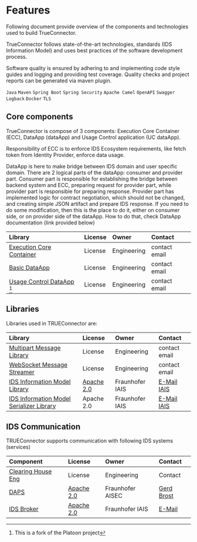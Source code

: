 # Features

Following document provide overview of the components and technologies used to build TrueConnector.

TrueConnector follows state-of-the-art technologies, standards (IDS Information Model) and uses best practices of the software development process. 

Software quality is ensured by adhering to and implementing code style guides and logging and providing test coverage. Quality checks and project reports can be generated via maven plugin.


`Java` `Maven` `Spring Boot` `Spring Security` `Apache Camel` `OpenAPI` `Swagger`
`Logback` `Docker` `TLS`

## Core components

TrueConnector is compose of 3 components: Execution Core Container (ECC), DataApp (dataApp) and Usage Control application (UC dataApp).

Responsibility of ECC is to enforce IDS Ecosystem requirements, like fetch token from Identity Provider, enforce data usage.

DataApp is here to make bridge between IDS domain and user specific domain. There are 2 logical parts of the dataApp: consumer and provider part. Consumer part is responsible for establishing the bridge between backend system and ECC, preparing request for provider part, while provider part is responsible for preparing response. Provider part has implemented logic for contract negotiation, which should not be changed, and creating simple JSON artifact and prepare IDS response. If you need to do some modification, then this is the place to do it, either on consumer side, or on provider side of the dataApp. How to do that, check DataApp documentation (link provided below)

| Library | License | Owner | Contact |
|:--------|:--------|:------|:--------|
| [Execution Core Container](https://github.com/Engineering-Research-and-Development/true-connector-execution_core_container)| License | Engineering | contact email |
| [Basic DataApp](https://github.com/Engineering-Research-and-Development/true-connector-basic_data_app) | License | Engineering | contact email |
| [Usage Control DataApp](https://github.com/Engineering-Research-and-Development/true-connector-uc_data_app_platoon) [^1]| License | Engineering | contact email |

[^1]: This is a fork of the Platoon project

## Libraries

Libraries used in TRUEConnector are:

| Library | License | Owner | Contact |
|:--------|:--------|:------|:--------|
| [Multipart Message Library](https://github.com/Engineering-Research-and-Development/true-connector-multipart_message_library) | License | Engineering | contact email |
| [WebSocket Message Streamer](https://github.com/Engineering-Research-and-Development/true-connector-websocket_message_streamer) | License | Engineering | contact email |
| [IDS Information Model Library](https://maven.iais.fraunhofer.de/artifactory/eis-ids-public/de/fraunhofer/iais/eis/ids/infomodel/) | [Apache 2.0](https://github.com/International-Data-Spaces-Association/Java-Representation-of-IDS-Information-Model) | Fraunhofer IAIS | [E-Mail IAIS](mailto:contact@ids.fraunhofer.de) |
| [IDS Information Model Serializer Library](https://maven.iais.fraunhofer.de/artifactory/eis-ids-public/de/fraunhofer/iais/eis/ids/infomodel-serializer/) | Apache 2.0 | Fraunhofer IAIS | [E-Mail IAIS](mailto:contact@ids.fraunhofer.de) |

## IDS Communication

TRUEConnector supports communication with following IDS systems (services)

| Component | License | Owner | Contact |
|:--------|:--------|:------|:--------|
| [Clearing House Eng](https://github.com/Engineering-Research-and-Development/market4.0-clearing_house) | License | Engineering | Contact |
| [DAPS](https://daps.aisec.fraunhofer.de/) | [Apache 2.0](https://github.com/Fraunhofer-AISEC/omejdn-server) | Fraunhofer AISEC | [Gerd Brost](mailto:gerd.brost@aisec.fraunhofer.de) |
| [IDS Broker](https://broker.ids.isst.fraunhofer.de/) | [Apache 2.0](https://github.com/International-Data-Spaces-Association/metadata-broker-open-core) | Fraunhofer IAIS | [E-Mail](mailto:contact@ids.fraunhofer.de) |


